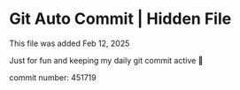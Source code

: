# Git Auto Commit | Hidden File

This file was added Feb 12, 2025

Just for fun and keeping my daily git commit active 🤪

commit number: 451719
